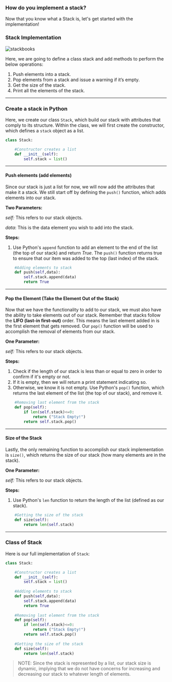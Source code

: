 ### How do you implement a stack?

Now that you know what a Stack is, let's get started with the implementation!



### Stack Implementation

![stackbooks](https://upload.wikimedia.org/wikipedia/commons/b/b4/Lifo_stack.png)

Here, we are going to define a class stack and add methods to perform the below operations:

1. Push elements into a stack.
2. Pop elements from a stack and issue a warning if it’s empty.
3. Get the size of the stack.
4. Print all the elements of the stack.

---

###  Create a stack in Python

Here, we create our class `Stack`, which build our stack with attributes that comply to its structure. Within the class, we will first create the constructor, which defines a `stack` object as a list.

```python
class Stack:

    #Constructor creates a list
    def __init__(self):
        self.stack = list()
```

---

#### Push elements (add elements)

Since our stack is just a list for now, we will now add the attributes that make it a stack. We still start off by defining the `push()` function, which adds elements into our stack. 

**Two Parameters:** 

*self:*   This refers to our stack objects. 

*data*: This is the data element you wish to add into the stack.

**Steps:**

1. Use Python's `append` function to add an element to the end of the list (the top of our stack) and return *True*. The `push()` function returns true to ensure that our item was added to the top (last index) of the stack.

```python
    #Adding elements to stack
    def push(self,data):
        self.stack.append(data)
        return True
```

---

#### Pop the Element (Take the Element Out of the Stack)

Now that we have the functionality to add to our stack, we must also have the ability to take elements out of our stack. Remember that stacks follow the **LIFO (last-in first-out)** order. This means the last element added in is the first element that gets removed. Our `pop()` function will be used to accomplish the removal of elements from our stack.

**One Parameter:** 

*self:*   This refers to our stack objects. 

**Steps:**

1. Check if the length of our stack is less than or equal to zero in order to confirm if it's empty or not. 
2. If it is empty, then we will return a print statement indicating so. 
3. Otherwise, we know it is not empty. Use Python's `pop()` function, which returns the last element of the list (the top of our stack), and remove it.

```python
    #Removing last element from the stack
    def pop(self):
        if len(self.stack)<=0:
            return ("Stack Empty!")
        return self.stack.pop()
```

---

#### Size of the Stack

Lastly, the only remaining function to accomplish our stack implementation is `size()`, which returns the size of our stack (how many elements are in the stack). 

**One Parameter:** 

*self:*   This refers to our stack objects. 

**Steps:**

1. Use Python's `len` function to return the length of the list (defined as our stack).

```python
    #Getting the size of the stack
    def size(self):
        return len(self.stack)
```

---

### Class of Stack

Here is our full implementation of `Stack`:

```python
class Stack:

    #Constructor creates a list
    def __init__(self):
        self.stack = list()
        
    #Adding elements to stack
    def push(self,data):
        self.stack.append(data)
        return True
      
    #Removing last element from the stack
    def pop(self):
        if len(self.stack)<=0:
            return ("Stack Empty!")
        return self.stack.pop()
      
    #Getting the size of the stack
    def size(self):
        return len(self.stack)
```

> NOTE: Since the stack is represented by a list, our stack size is dynamic, implying that we do not have concerns for increasing and decreasing our stack to whatever length of elements. 
